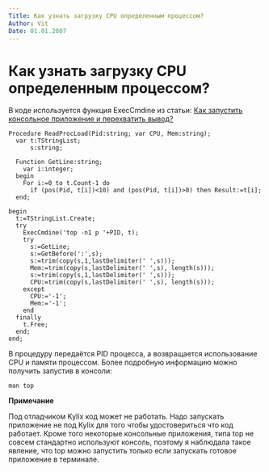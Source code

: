 ```yaml
---
Title: Как узнать загрузку CPU определенным процессом?
Author: Vit
Date: 01.01.2007
---
```



Как узнать загрузку CPU определенным процессом?
===============================================

В коде используется функция ExecCmdine из статьи:
[Как запустить консольное приложение и перехватить вывод?](/kylix/capture_console_output/)

    Procedure ReadProcLoad(Pid:string; var CPU, Mem:string);
      var t:TStringList;
          s:string;
     
      Function GetLine:string;
        var i:integer;
      begin
        For i:=0 to t.Count-1 do
          if (pos(Pid, t[i])<10) and (pos(Pid, t[i])>0) then Result:=t[i];
      end;
     
    begin
      t:=TStringList.Create;
      try
        ExecCmdine('top -n1 p '+PID, t);
        try
          s:=GetLine;
          s:=GetBefore(':',s);
          s:=trim(copy(s,1,lastDelimiter(' ',s)));
          Mem:=trim(copy(s,lastDelimiter(' ',s), length(s)));
          s:=trim(copy(s,1,lastDelimiter(' ',s)));
          CPU:=trim(copy(s,lastDelimiter(' ',s), length(s)));
        except
          CPU:='-1';
          Mem:='-1';
        end
      finally
        t.Free;
      end;
    end;

В процедуру передаётся PID процесса, а возвращается использование CPU и
памяти процессом. Более подробную информацию можно получить запустив в
консоли:

    man top

**Примечание**

Под отладчиком Kylix код может не работать. Надо запускать приложение не
под Kylix для того чтобы удостовериться что код работает. Кроме того
некоторые консольные приложения, типа top не совсем стандартно
используют консоль, поэтому я наблюдала такое явление, что  top можно
запустить только если запускать готовое приложение в терминале.

